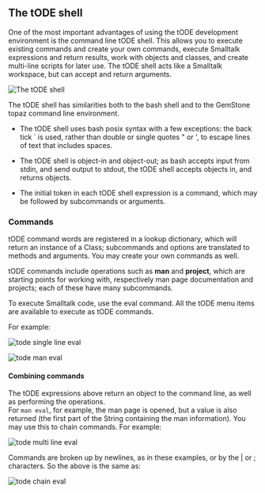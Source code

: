 ## The tODE shell

One of the most important advantages of using the tODE development environment is the command line tODE shell.  This allows you to execute existing  commands and create your own commands, execute Smalltalk expressions and return results, work with objects and classes, and create multi-line scripts for later use.  The tODE shell acts like a Smalltalk workspace, but can accept and return arguments.

![The tODE shell][1]

The tODE shell has similarities both to the bash shell and to the GemStone topaz command line environment. 

* The tODE shell uses bash posix syntax with a few exceptions: the back tick ` is used, rather than double or single quotes " or ', to escape lines of text that includes spaces.  

* The tODE shell is object-in and object-out; as bash accepts input from stdin, and send output to stdout, the tODE shell accepts objects in, and returns objects.  
*  The initial token in each tODE shell expression is a command, which may be followed by subcommands or arguments. 

### Commands

tODE command words are registered in a lookup dictionary, which will return an instance of a Class; subcommands and options are translated to methods and arguments.  You may create your own commands as well.  

tODE commands include operations such as **man** and **project**, which are starting points for working with, respectively man page documentation and projects; each of these have many subcommands.  

To execute Smalltalk code, use the eval command.  All the tODE menu items are available to execute as tODE commands.

For example:

![tode single line eval][2]

![tode man eval][3]

#### Combining commands

The tODE expressions above return an object to the command line, as well as performing the operations.  
For `man eval`, for example, the man page is opened, but a value is also returned (the first part of the String containing the man information). You may use this to chain commands.  For example:

![tode multi line eval][4]

Commands are broken up by newlines, as in these examples, or by the | or ; characters.  So the above is the same as:

![tode chain eval][5]


[1]: images/todeShell.jpg
[2]: images/todeManEval.jpg
[3]: images/todeSingleEval.jpg
[4]: images/todeMultiEval.jpg
[5]: images/todeChainEval.jpg


